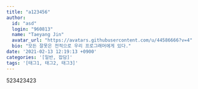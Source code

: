 ```yaml
---
title: "a123456"
author:
  id: "asd"
  login: "960813"
  name: "Taeyang Jin"
  avatar_url: "https://avatars.githubusercontent.com/u/44586666?v=4"
  bio: "모든 잘못은 전적으로 우리 프로그래머에게 있다."
date: '2021-02-13 12:19:13 +0900'
categories: '[일반, 잡담]'
tags: '[태그1, 태그2, 태그3]'
---
```

523423423
